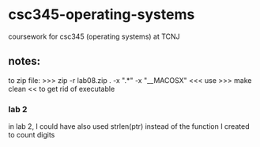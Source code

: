# csc345-operating-systems
coursework for csc345 (operating systems) at TCNJ

## notes: 
to zip file: >>> zip -r lab08.zip . -x ".*" -x "__MACOSX" <<<
use >>> make clean << to get rid of executable

### lab 2
in lab 2, I could have also used strlen(ptr) instead of the function I created to count digits
